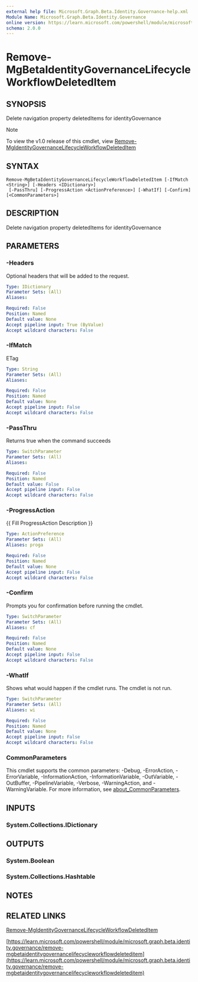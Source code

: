 ```yaml
---
external help file: Microsoft.Graph.Beta.Identity.Governance-help.xml
Module Name: Microsoft.Graph.Beta.Identity.Governance
online version: https://learn.microsoft.com/powershell/module/microsoft.graph.beta.identity.governance/remove-mgbetaidentitygovernancelifecycleworkflowdeleteditem
schema: 2.0.0
---
```


# Remove-MgBetaIdentityGovernanceLifecycleWorkflowDeletedItem

## SYNOPSIS
Delete navigation property deletedItems for identityGovernance

> [!NOTE]
> To view the v1.0 release of this cmdlet, view [Remove-MgIdentityGovernanceLifecycleWorkflowDeletedItem](/powershell/module/Microsoft.Graph.Identity.Governance/Remove-MgIdentityGovernanceLifecycleWorkflowDeletedItem?view=graph-powershell-1.0)

## SYNTAX

```
Remove-MgBetaIdentityGovernanceLifecycleWorkflowDeletedItem [-IfMatch <String>] [-Headers <IDictionary>]
 [-PassThru] [-ProgressAction <ActionPreference>] [-WhatIf] [-Confirm] [<CommonParameters>]
```

## DESCRIPTION
Delete navigation property deletedItems for identityGovernance

## PARAMETERS

### -Headers
Optional headers that will be added to the request.

```yaml
Type: IDictionary
Parameter Sets: (All)
Aliases:

Required: False
Position: Named
Default value: None
Accept pipeline input: True (ByValue)
Accept wildcard characters: False
```

### -IfMatch
ETag

```yaml
Type: String
Parameter Sets: (All)
Aliases:

Required: False
Position: Named
Default value: None
Accept pipeline input: False
Accept wildcard characters: False
```

### -PassThru
Returns true when the command succeeds

```yaml
Type: SwitchParameter
Parameter Sets: (All)
Aliases:

Required: False
Position: Named
Default value: False
Accept pipeline input: False
Accept wildcard characters: False
```

### -ProgressAction
{{ Fill ProgressAction Description }}

```yaml
Type: ActionPreference
Parameter Sets: (All)
Aliases: proga

Required: False
Position: Named
Default value: None
Accept pipeline input: False
Accept wildcard characters: False
```

### -Confirm
Prompts you for confirmation before running the cmdlet.

```yaml
Type: SwitchParameter
Parameter Sets: (All)
Aliases: cf

Required: False
Position: Named
Default value: None
Accept pipeline input: False
Accept wildcard characters: False
```

### -WhatIf
Shows what would happen if the cmdlet runs.
The cmdlet is not run.

```yaml
Type: SwitchParameter
Parameter Sets: (All)
Aliases: wi

Required: False
Position: Named
Default value: None
Accept pipeline input: False
Accept wildcard characters: False
```

### CommonParameters
This cmdlet supports the common parameters: -Debug, -ErrorAction, -ErrorVariable, -InformationAction, -InformationVariable, -OutVariable, -OutBuffer, -PipelineVariable, -Verbose, -WarningAction, and -WarningVariable. For more information, see [about_CommonParameters](http://go.microsoft.com/fwlink/?LinkID=113216).

## INPUTS

### System.Collections.IDictionary
## OUTPUTS

### System.Boolean
### System.Collections.Hashtable
## NOTES

## RELATED LINKS
[Remove-MgIdentityGovernanceLifecycleWorkflowDeletedItem](/powershell/module/Microsoft.Graph.Identity.Governance/Remove-MgIdentityGovernanceLifecycleWorkflowDeletedItem?view=graph-powershell-1.0)

[https://learn.microsoft.com/powershell/module/microsoft.graph.beta.identity.governance/remove-mgbetaidentitygovernancelifecycleworkflowdeleteditem](https://learn.microsoft.com/powershell/module/microsoft.graph.beta.identity.governance/remove-mgbetaidentitygovernancelifecycleworkflowdeleteditem)





